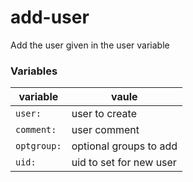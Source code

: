 # add-user

Add the user given in the user variable

### Variables
| variable | vaule |
|---------|-------|
| `user:` | user to create |
| `comment:` | user comment |
| `optgroup:` | optional groups to add |
| `uid:` | uid to set for new user |
